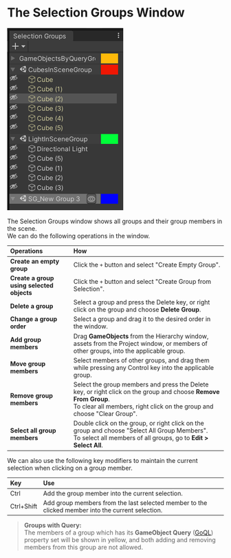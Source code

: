 # The Selection Groups Window

![](images/SelectionGroupsWindow.png)

The Selection Groups window shows all groups and their group members in the scene.    
We can do the following operations in the window.

|**Operations**          |**How** |
|:---                    |:---|
| **Create an empty group**  | Click the `+` button and select "Create Empty Group". |
| **Create a group using selected objects**  | Click the `+` button and select "Create Group from Selection". |
| **Delete a group**   | Select a group and press the Delete key, or right click on the group and choose **Delete Group**. |
| **Change a group order**   | Select a group and drag it to the desired order in the window. |
| **Add group members**    | Drag **GameObjects** from the Hierarchy window, assets from the Project window, or members of other groups, into the applicable group.|
| **Move group members**    | Select members of other groups, and drag them while pressing any Control key into the applicable group.|
| **Remove group members**  | Select the group members and press the Delete key, or right click on the group and choose **Remove From Group**. <br/> To clear all members, right click on the group and choose "Clear Group".|
| **Select all group members**  | Double click on the group, or right click on the group and choose "Select All Group Members". <br/> To select all members of all groups, go to **Edit > Select All**.|

We can also use the following key modifiers to maintain the current selection
when clicking on a group member.

|**Key**  |**Use** |
|:---     |:---|
| Ctrl | Add the group member into the current selection. |
| Ctrl+Shift | Add group members from the last selected member to the clicked member into the current selection.|


> **Groups with Query:**  
> The members of a group which has its **GameObject Query** 
> ([GoQL](https://github.com/Unity-Technologies/com.unity.selection-groups/blob/doc_window/Documentation~/goql.md)) 
> property set will be shown in yellow, 
> and both adding and removing members from this group are not allowed.  
